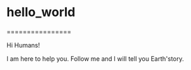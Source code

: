 # hello_world
================

Hi Humans!

I am here to help you.
Follow me and I will tell you Earth'story.
